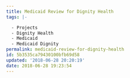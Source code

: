 ```yaml
---
title: Medicaid Review for Dignity Health
tags: |-

  - Projects
  - Dignity Health
  - Medicaid
  - Medicaid Dignity
permalink: medicaid-review-for-dignity-health
id: 5b3535ca79430100bfb69d58
updated: '2018-06-28 20:20:19'
date: 2018-06-28 19:23:54
---
```

